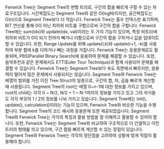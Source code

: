 Fenwick Tree는 Segment Tree의 변형 트리로, 구간의 합을 빠르게 구할 수 있는 자료구조입니다. 시간복잡도는 Segment Tree와 같은 O(logN)이지만, 공간복잡도는 O(n)으로 Segment Tree보다 더 적습니다. Fenwick Tree는 홀수 인덱스만 표기하며, BIT 연산을 통해 0이 아닌 최하위 비트를 구함으로써 구간의 합을 구합니다. Fenwick Tree에는 sum(idx)와 update(idx, val)이라는 두 가지 기능이 있으며, 특정 비트(i)에 최하위 비트가 0이 되기 전까지 빼거나 더함으로써 구간의 합을 구하거나 값을 업데이트할 수 있습니다. 또한, Range Update를 위해 update(l,k)와 update(r+1, -k)를 사용하여 부분 합에 k를 더하거나 빼는 과정을 거칩니다. Fenwick Tree는 응용문제로도 활용되며, PBS(Parallel Binary Search)에 응용하여 문제를 해결할 수 있습니다. 또한, 음악추천과 같은 문제에서도 ETT(Euler Tour Technique)과 함께 사용되어 문제를 해결할 수 있습니다. Fenwick Tree는 Segment Tree보다 속도 측면에서 빠르지만, 응용력이 떨어져 많은 문제에서 사용되지는 않습니다. Segment Tree와 Fenwick Tree는 배열의 범위를 가진 이진 Tree Struct의 일종으로, 구간의 합, 차, 곱을 빠르게 계산할 때 사용됩니다. Segment Tree의 root는 배열 0~n-1에 대한 정보를 가지고 있으며, root의 child는 각각 0 ~ N/2, N/2 + 1 ~ N-1까지의 정보를 가지고 있고 그의 자식들도 각각 부모의 1 / 2의 정보를 나눠 가지고 있습니다. Segment Tree에는 init(), update(), calculation()이라는 기능이 있으며, Fenwick Tree와 비슷한 기능을 수행합니다. Segment Tree의 코드 예시와 응용문제 또한 제공되었습니다. Segment Tree와 Fenwick Tree는 각각의 특징과 활용 방법을 잘 이해하고 활용할 수 있어야 합니다. 또한, Fenwick Tree는 Segment Tree와 비교하여 구조적으로 더 간결하고 이진 트리의 형태를 띄고 있으며, 구간 합을 빠르게 계산할 수 있는 장점이 있습니다. Segment Tree와 Fenwick Tree는 각각의 장단점을 고려하여 상황에 맞게 적절히 활용해야 합니다.